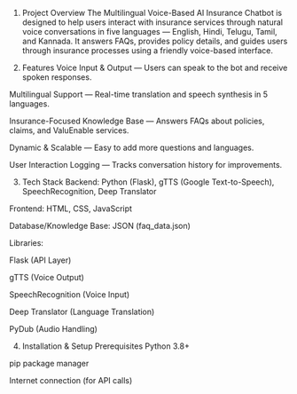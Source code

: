 1. Project Overview
The Multilingual Voice-Based AI Insurance Chatbot is designed to help users interact with insurance services through natural voice conversations in five languages — English, Hindi, Telugu, Tamil, and Kannada.
It answers FAQs, provides policy details, and guides users through insurance processes using a friendly voice-based interface.

2. Features
Voice Input & Output — Users can speak to the bot and receive spoken responses.

Multilingual Support — Real-time translation and speech synthesis in 5 languages.

Insurance-Focused Knowledge Base — Answers FAQs about policies, claims, and ValuEnable services.

Dynamic & Scalable — Easy to add more questions and languages.

User Interaction Logging — Tracks conversation history for improvements.

3. Tech Stack
Backend: Python (Flask), gTTS (Google Text-to-Speech), SpeechRecognition, Deep Translator

Frontend: HTML, CSS, JavaScript

Database/Knowledge Base: JSON (faq_data.json)

Libraries:

Flask (API Layer)

gTTS (Voice Output)

SpeechRecognition (Voice Input)

Deep Translator (Language Translation)

PyDub (Audio Handling)

4. Installation & Setup
Prerequisites
Python 3.8+

pip package manager

Internet connection (for API calls)
